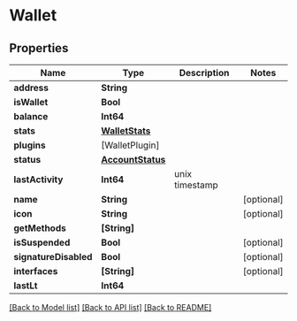 # Wallet

## Properties
Name | Type | Description | Notes
------------ | ------------- | ------------- | -------------
**address** | **String** |  | 
**isWallet** | **Bool** |  | 
**balance** | **Int64** |  | 
**stats** | [**WalletStats**](WalletStats.md) |  | 
**plugins** | [WalletPlugin] |  | 
**status** | [**AccountStatus**](AccountStatus.md) |  | 
**lastActivity** | **Int64** | unix timestamp | 
**name** | **String** |  | [optional] 
**icon** | **String** |  | [optional] 
**getMethods** | **[String]** |  | 
**isSuspended** | **Bool** |  | [optional] 
**signatureDisabled** | **Bool** |  | [optional] 
**interfaces** | **[String]** |  | [optional] 
**lastLt** | **Int64** |  | 

[[Back to Model list]](../README.md#documentation-for-models) [[Back to API list]](../README.md#documentation-for-api-endpoints) [[Back to README]](../README.md)


